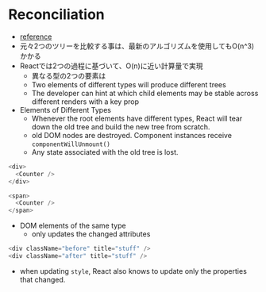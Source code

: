 # Reconciliation

- [reference](https://reactjs.org/docs/reconciliation.html)
- 元々2つのツリーを比較する事は、最新のアルゴリズムを使用してもO(n^3)かかる
- Reactでは2つの過程に基づいて、O(n)に近い計算量で実現
  - 異なる型の2つの要素は
  - Two elements of different types will produce different trees
  - The developer can hint at which child elements may be stable across different renders with a key prop
- Elements of Different Types
  - Whenever the root elements have different types, React will tear down the old tree and build the new tree from scratch.
  - old DOM nodes are destroyed. Component instances receive `componentWillUnmount()`
  - Any state associated with the old tree is lost.
```javascript
<div>
  <Counter />
</div>

<span>
  <Counter />
</span>
```

- DOM elements of the same type
  - only updates the changed attributes
  
```javascript
<div className="before" title="stuff" />
<div className="after" title="stuff" />
```
  - when updating `style`, React also knows to update only the properties that changed.
